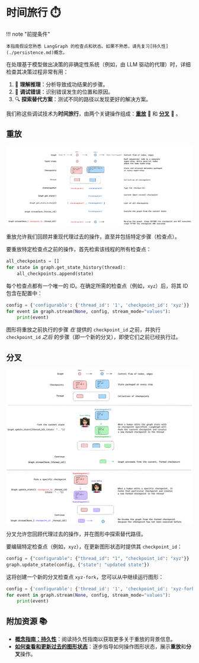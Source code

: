 # 时间旅行 ⏱️

!!! note "前提条件"

    本指南假设您熟悉 LangGraph 的检查点和状态。如果不熟悉，请先复习[持久性](./persistence.md)概念。

在处理基于模型做出决策的非确定性系统（例如，由 LLM 驱动的代理）时，详细检查其决策过程非常有用：

1. 🤔 **理解推理**：分析导致成功结果的步骤。
2. 🐞 **调试错误**：识别错误发生的位置和原因。
3. 🔍 **探索替代方案**：测试不同的路径以发现更好的解决方案。

我们称这些调试技术为**时间旅行**，由两个关键操作组成：[**重放**](#replaying) 🔁 和 [**分叉**](#forking) 🔀 。

## 重放

![](./img/human_in_the_loop/replay.png)

重放允许我们回顾并重现代理过去的操作，直至并包括特定步骤（检查点）。

要重放特定检查点之前的操作，首先检索该线程的所有检查点：

```python
all_checkpoints = []
for state in graph.get_state_history(thread):
    all_checkpoints.append(state)
```

每个检查点都有一个唯一的 ID。在确定所需的检查点（例如，`xyz`）后，将其 ID 包含在配置中：

```python
config = {'configurable': {'thread_id': '1', 'checkpoint_id': 'xyz'}}
for event in graph.stream(None, config, stream_mode="values"):
    print(event)
```

图形将重放之前执行的步骤 _在_ 提供的 `checkpoint_id` 之前，并执行 `checkpoint_id` _之后_ 的步骤（即一个新的分叉），即使它们之前已经执行过。

## 分叉

![](./img/human_in_the_loop/forking.png)

分叉允许您回顾代理过去的操作，并在图形中探索替代路径。

要编辑特定检查点（例如，`xyz`），在更新图形状态时提供其 `checkpoint_id`：

```python
config = {"configurable": {"thread_id": "1", "checkpoint_id": "xyz"}}
graph.update_state(config, {"state": "updated state"})
```

这将创建一个新的分叉检查点 `xyz-fork`，您可以从中继续运行图形：

```python
config = {'configurable': {'thread_id': '1', 'checkpoint_id': 'xyz-fork'}}
for event in graph.stream(None, config, stream_mode="values"):
    print(event)
```

## 附加资源 📚

- [**概念指南：持久性**](https://langchain-ai.github.io/langgraph/concepts/persistence/#replay)：阅读持久性指南以获取更多关于重放的背景信息。
- [**如何查看和更新过去的图形状态**](../how-tos/human_in_the_loop/time-travel.ipynb)：逐步指导如何操作图形状态，展示**重放**和**分叉**操作。